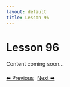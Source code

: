 ```yaml
---
layout: default
title: Lesson 96
---
```


# Lesson 96

Content coming soon...

<div style="margin-top: 20px;">
<a href="/docs/Intermediate/Lessons/lesson_95.md" style="margin-right: 10px;">⬅ Previous</a><a href="/docs/Intermediate/Lessons/lesson_97.md">Next ➡</a>
</div>
